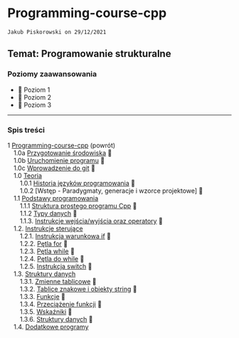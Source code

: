 # Programming-course-cpp

`Jakub Piskorowski on 29/12/2021`

## Temat: Programowanie strukturalne

### Poziomy zaawansowania

- &#x1F4D2; Poziom 1
- &#x1F4D7; Poziom 2
- &#x1F4D5; Poziom 3
  
---

### Spis treści

1 [Programming-course-cpp](/README.md) (powrót) \
&emsp;1.0a [Przygotowanie środowiska](1-0a-przygotowanie-srodowiska/README.md) &#x1F4D2; \
&emsp;1.0b [Uruchomienie programu](1-0b-uruchomienie-programu/README.md) &#x1F4D2; \
&emsp;1.0c [Wprowadzenie do git](1-0c-wprowadzenie-do-git/README.md) &#x1F4D2; \
&emsp;1.0 [Teoria](1-0-teoria/README.md) \
&emsp;&emsp;1.0.1 [Historia języków programowania](1-0-teoria/1-0-1-historia-jezykow/README.md) &#x1F4D2;\
&emsp;&emsp;1.0.2 [Wstęp - Paradygmaty, generacje i wzorce projektowe] &#x1F4D2;\
&emsp;1.1 [Podstawy programowania](1-1-podstawy-programowania/README.md) \
&emsp;&emsp;1.1.1 [Struktura prostego programu Cpp](1-1-podstawy-programowania/1-1-1-struktura-prostego-programu-cpp/README.md) &#x1F4D2; \
&emsp;&emsp;1.1.2 [Typy danych](1-1-podstawy-programowania/1-1-2-typy-danych/README.md) &#x1F4D2; \
&emsp;&emsp;1.1.3. [Instrukcje wejścia/wyjścia oraz operatory](1-1-podstawy-programowania/1-1-3-instrukcje-wej-wyj-oraz-operatory/README.md) &#x1F4D2; \
&emsp;1.2. [Instrukcje sterujące](1-2-instrukcje-sterujace/README.md) \
&emsp;&emsp;1.2.1. [Instrukcja warunkowa if](1-2-instrukcje-sterujace/1-2-1-instrukcja-if/README.md) &#x1F4D2; \
&emsp;&emsp;1.2.2. [Pętla for](1-2-instrukcje-sterujace/1-2-2-petla-for/README.md) &#x1F4D2; \
&emsp;&emsp;1.2.3. [Pętla while](1-2-instrukcje-sterujace/1-2-3-while/README.md) &#x1F4D2; \
&emsp;&emsp;1.2.4. [Pętla do while](1-2-instrukcje-sterujace/1-2-4-do-while/README.md) &#x1F4D2; \
&emsp;&emsp;1.2.5. [Instrukcja switch](1-2-instrukcje-sterujace/1-2-5-switch/README.md) &#x1F4D2;\
&emsp;1.3. [Struktury danych](1-3-struktury-danych/README.md) \
&emsp;&emsp;1.3.1. [Zmienne tablicowe](1-3-struktury-danych/1-3-1-tablice/README.md) &#x1F4D7; \
&emsp;&emsp;1.3.2. [Tablice znakowe i obiekty string](1-3-struktury-danych/1-3-2-tablice-znakowe/README.md) &#x1F4D7; \
&emsp;&emsp;1.3.3. [Funkcje](1-3-struktury-danych/1-3-3-funkcje/README.md) &#x1F4D7; \
&emsp;&emsp;1.3.4. [Przeciążenie funkcji](1-3-struktury-danych/1-3-4-przeciazenie-funkcji/README.md) &#x1F4D7; \
&emsp;&emsp;1.3.5. [Wskaźniki](1-3-struktury-danych/1-3-5-wskazniki/README.md) &#x1F4D5;\
&emsp;&emsp;1.3.6. [Struktury danych](1-3-struktury-danych/1-3-6-struktury/README.md) &#x1F4D5;\
&emsp;1.4. [Dodatkowe programy](1-4-dodatkowe/README.md)
